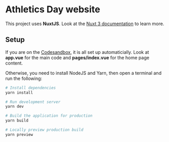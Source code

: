 # Athletics Day website

This project uses **NuxtJS**. Look at the [Nuxt 3 documentation](https://nuxt.com/docs/getting-started/introduction) to learn more.

## Setup

If you are on the [Codesandbox](https://codesandbox.io/p/github/ASOwnerYT/AthleticsDay/master?import=true), it is all set up automaticially. Look at **app.vue** for the main code and **pages/index.vue** for the home page content.

Otherwise, you need to install NodeJS and Yarn, then open a terminal and run the following:

```bash
# Install dependencies
yarn install

# Run development server
yarn dev

# Build the application for production
yarn build

# Locally preview production build
yarn preview
```